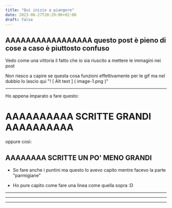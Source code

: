 ```yaml
---
title: "Qui inizio a piangere"
date: 2023-06-27T20:29:06+02:00
draft: false
---
```


AAAAAAAAAAAAAAAAA questo post è pieno di cose a caso è piuttosto confuso
-


Vedo come una vittoria il fatto che io sia riuscito a mettere le immagini nei post

Non riesco a capire se questa cosa funzioni effettivamente per le gif ma nel dubbio lo lascio qui "! [ Alt text ] ( image-1.png )"





---


Ho appena imparato a fare questo:
# AAAAAAAAAA SCRITTE GRANDI AAAAAAAAAA

oppure così:

AAAAAAAA SCRITTE UN PO' MENO GRANDI 
-

- So fare anche i puntini ma questo lo avevo capito mentre facevo la parte "parmigiane"

- Ho pure capito come fare una linea come quella sopra :D

---
___
---